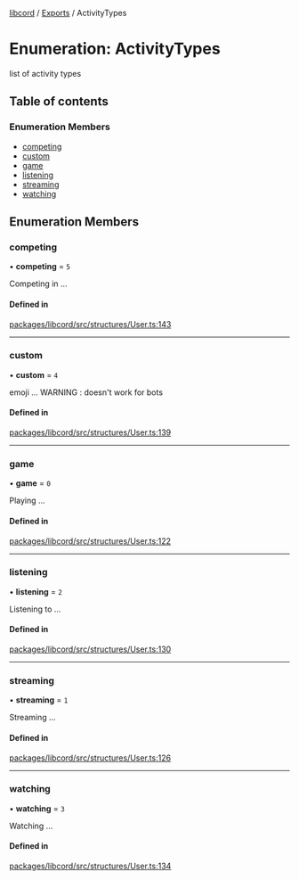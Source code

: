 [libcord](../README.md) / [Exports](../modules.md) / ActivityTypes

# Enumeration: ActivityTypes

list of activity types

## Table of contents

### Enumeration Members

- [competing](ActivityTypes.md#competing)
- [custom](ActivityTypes.md#custom)
- [game](ActivityTypes.md#game)
- [listening](ActivityTypes.md#listening)
- [streaming](ActivityTypes.md#streaming)
- [watching](ActivityTypes.md#watching)

## Enumeration Members

### competing

• **competing** = ``5``

Competing in ...

#### Defined in

[packages/libcord/src/structures/User.ts:143](https://github.com/Libcord/libcord/blob/d0e0b8c/packages/libcord/src/structures/User.ts#L143)

___

### custom

• **custom** = ``4``

emoji ...
WARNING : doesn't work for bots

#### Defined in

[packages/libcord/src/structures/User.ts:139](https://github.com/Libcord/libcord/blob/d0e0b8c/packages/libcord/src/structures/User.ts#L139)

___

### game

• **game** = ``0``

Playing ...

#### Defined in

[packages/libcord/src/structures/User.ts:122](https://github.com/Libcord/libcord/blob/d0e0b8c/packages/libcord/src/structures/User.ts#L122)

___

### listening

• **listening** = ``2``

Listening to ...

#### Defined in

[packages/libcord/src/structures/User.ts:130](https://github.com/Libcord/libcord/blob/d0e0b8c/packages/libcord/src/structures/User.ts#L130)

___

### streaming

• **streaming** = ``1``

Streaming ...

#### Defined in

[packages/libcord/src/structures/User.ts:126](https://github.com/Libcord/libcord/blob/d0e0b8c/packages/libcord/src/structures/User.ts#L126)

___

### watching

• **watching** = ``3``

Watching ...

#### Defined in

[packages/libcord/src/structures/User.ts:134](https://github.com/Libcord/libcord/blob/d0e0b8c/packages/libcord/src/structures/User.ts#L134)
